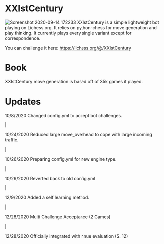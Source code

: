 # XXIstCentury
![Screenshot 2020-09-14 172233](https://user-images.githubusercontent.com/54376446/93139990-b2efef80-f6af-11ea-878a-479da788aa38.jpg)
XXIstCentury is a simple lightweight bot playing on Lichess.org. It relies on python-chess for move generation and play thinking. It currently plays every single variant except for correspondence. 

You can challenge it here: https://lichess.org/@/XXIstCentury

# Book
XXIstCentury move generation is based off of 35k games it played. 

# Updates
10/8/2020  Changed config.yml to accept bot challenges. 

|

10/24/2020 Reduced large move_overhead to cope with large incoming traffic. 

|

10/26/2020 Preparing config.yml for new engine type.

|

10/29/2020 Reverted back to old config.yml

|

12/9/2020 Added a self learning method. 

|

12/28/2020 Multi Challenge Acceptance (2 Games)

|

12/28/2020 Officially integrated with nnue evaluation (S. 12)
